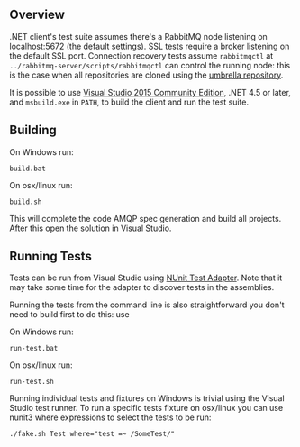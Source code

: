 ## Overview

.NET client's test suite assumes there's a RabbitMQ node listening on localhost:5672
(the default settings). SSL tests require a broker listening on the default
SSL port. Connection recovery tests assume `rabbitmqctl` at `../rabbitmq-server/scripts/rabbitmqctl`
can control the running node: this is the case when all repositories are cloned using
the [umbrella repository](https://github.com/rabbitmq/rabbitmq-public-umbrella).

It is possible to use [Visual Studio 2015 Community Edition](https://www.visualstudio.com/en-us/products/visual-studio-community-vs.aspx),
.NET 4.5 or later, and `msbuild.exe` in `PATH`, to build the client and run the test suite.


## Building

On Windows run:

    build.bat

On osx/linux run:

    build.sh

This will complete the code AMQP spec generation and build all projects. After this open the solution in Visual Studio.


## Running Tests

Tests can be run from Visual Studio using [NUnit Test Adapter](https://visualstudiogallery.msdn.microsoft.com/6ab922d0-21c0-4f06-ab5f-4ecd1fe7175d).
Note that it may take some time for the adapter to discover tests in the assemblies.

Running the tests from the command line is also straightforward you don't need to build first to do this: use

On Windows run:

    run-test.bat

On osx/linux run:

    run-test.sh


Running individual tests and fixtures on Windows is trivial using the Visual Studio test runner.
To run a specific tests fixture on osx/linux you can use nunit3 where expressions to select the tests
to be run:
    
    ./fake.sh Test where="test =~ /SomeTest/"

